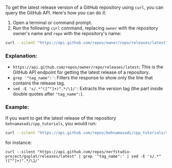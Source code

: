 To get the latest release version of a GitHub repository using `curl`, you can query the GitHub API. Here's how you can do it:

1. Open a terminal or command prompt.
2. Run the following `curl` command, replacing `owner` with the repository owner's name and `repo` with the repository's name:

```bash
curl --silent "https://api.github.com/repos/owner/repo/releases/latest" | grep '"tag_name":' | sed -E 's/.*"([^"]+)".*/\1/'
```

### Explanation:
- `https://api.github.com/repos/owner/repo/releases/latest`: This is the GitHub API endpoint for getting the latest release of a repository.
- `grep '"tag_name":'`: Filters the response to show only the line that contains the release tag.
- `sed -E 's/.*"([^"]+)".*/\1/'`: Extracts the version tag (the part inside double quotes after `"tag_name":`).

### Example:
If you want to get the latest release of the repository `behnamasadi/cpp_tutorials`, you would run:

```bash
curl --silent "https://api.github.com/repos/behnamasadi/cpp_tutorials/releases/latest" | grep '"tag_name":' | sed -E 's/.*"([^"]+)".*/\1/'
```

for instance:

```
curl --silent "https://api.github.com/repos/nerfstudio-project/gsplat/releases/latest" | grep '"tag_name":' | sed -E 's/.*"([^"]+)".*/\1/'
```


